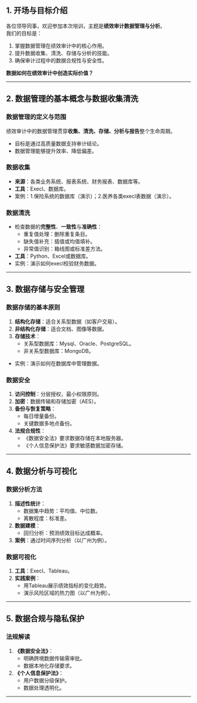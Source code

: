 ## **1. 开场与目标介绍**

各位领导同事，欢迎参加本次培训，主题是**绩效审计数据管理与分析**。  
我们的目标是：
1. 掌握数据管理在绩效审计中的核心作用。
2. 提升数据收集、清洗、存储与分析的技能。
3. 确保审计过程中的数据合规性与安全性。

**数据如何在绩效审计中创造实际价值？**  

---

## **2. 数据管理的基本概念与数据收集清洗**

### 数据管理的定义与范围

绩效审计中的数据管理贯穿**收集、清洗、存储、分析与报告**整个生命周期。
- 目标是通过高质量数据支持审计结论。
- 数据管理能够提升效率、降低偏差。

### 数据收集
- **来源**：各类业务系统、报表系统、财务报表、数据库等。
- **工具**：Execl、数据库。
- 案例：1.保险系统的数据库（演示）；2.医养各类execl表数据（演示）。

### 数据清洗

- 检查数据的**完整性**、**一致性**与**准确性**：
    - 重复值处理：删除重复条目。
    - 缺失值补充：插值或均值填补。
    - 异常值识别：箱线图或标准差方法。
- **工具**：Python、Excel或数据库。
- 实例：演示如何execl校验财务数据。

---

## **3. 数据存储与安全管理**

### 数据存储的基本原则
1. **结构化存储**：适合关系型数据（如客户交易）。
2. **非结构化存储**：适合文档、图像等数据。
3. **存储技术**：
    - 关系型数据库：Mysql、Oracle、PostgreSQL。
    - 非关系型数据库：MongoDB。
- 实例：演示如何在数据库中管理数据。
### 数据安全
1. **访问控制**：分层授权，最小权限原则。
2. **加密**：数据传输和存储加密（AES）。
3. **备份与恢复策略**：
    - 每日增量备份。
    - 关键数据多地点备份。
4. **法规合规性**：
    - 《数据安全法》要求数据存储在本地服务器。
    - 《个人信息保护法》要求敏感数据加密存储。

---

## **4. 数据分析与可视化**

### 数据分析方法
1. **描述性统计**：
    - 数据集中趋势：平均值、中位数。
    - 离散程度：标准差。
2. **数据建模**：
    - 回归分析：预测绩效目标达成概率。
3. **案例**：通过时间序列分析（以广州为例）。

### 数据可视化
1. **工具**：Execl、Tableau。
2. **实践案例**：
    - 用Tableau展示绩效指标的变化趋势。
    - 演示风险区域的热力图（以广州为例）。

---

## **5. 数据合规与隐私保护**

### 法规解读
1. **《数据安全法》**：
    - 明确跨境数据传输需审批。
    - 数据本地化存储要求。
2. **《个人信息保护法》**：
    - 用户数据分级保护。
    - 数据处理透明化。

---
